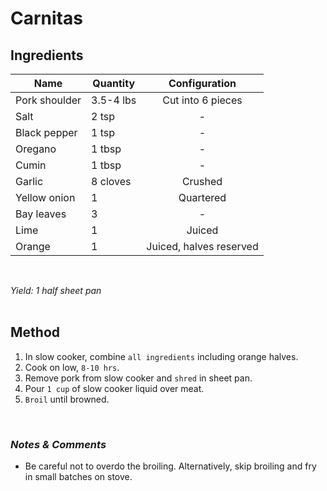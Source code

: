 # **Carnitas**

## **Ingredients**
| Name | Quantity | Configuration |
| ---- | -------- | :-----------: |
| Pork shoulder | 3.5-4 lbs | Cut into 6 pieces |
| Salt | 2 tsp | - |
| Black pepper | 1 tsp | - |
| Oregano | 1 tbsp | - |
| Cumin | 1 tbsp | - |
| Garlic | 8 cloves | Crushed |
| Yellow onion | 1 | Quartered |
| Bay leaves | 3 | - |
| Lime | 1 | Juiced |
| Orange | 1 | Juiced, halves reserved |
<br>

*Yield: 1 half sheet pan*
<br><br>

## **Method**
<ol>
    <li>In slow cooker, combine <code>all ingredients</code> including orange halves.</li>
    <li>Cook on low, <code>8-10 hrs</code>.</li>
    <li>Remove pork from slow cooker and <code>shred</code> in sheet pan.</li>
    <li>Pour <code>1 cup</code> of slow cooker liquid over meat.</li>
    <li><code>Broil</code> until browned.</li>
</ol>
<br>

### *Notes & Comments*
<ul>
    <li>Be careful not to overdo the broiling. Alternatively, skip broiling and fry in small batches on stove.</li>
</ul>